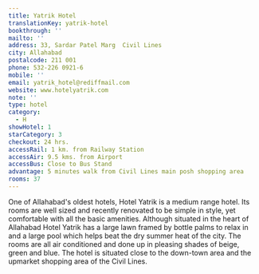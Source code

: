 ```yaml
---
title: Yatrik Hotel
translationKey: yatrik-hotel
bookthrough: ''
mailto: ''
address: 33, Sardar Patel Marg  Civil Lines
city: Allahabad
postalcode: 211 001
phone: 532-226 0921-6
mobile: ''
email: yatrik_hotel@rediffmail.com
website: www.hotelyatrik.com
note: ''
type: hotel
category:
  - H
showHotel: 1
starCategory: 3
checkout: 24 hrs.
accessRail: 1 km. from Railway Station
accessAir: 9.5 kms. from Airport
accessBus: Close to Bus Stand
advantage: 5 minutes walk from Civil Lines main posh shopping area
rooms: 37
---
```

One of Allahabad's oldest hotels, Hotel Yatrik is a medium range hotel. Its rooms are well sized and recently renovated to be simple in style, yet comfortable with all the basic amenities.     Although situated in the heart of Allahabad Hotel Yatrik has a large lawn framed by bottle palms to relax in and a large pool which helps beat the dry summer heat of the city.     The rooms are all air conditioned and done up in pleasing shades of beige, green and blue.     The hotel is situated close to the down-town area and the upmarket shopping area of the Civil Lines.